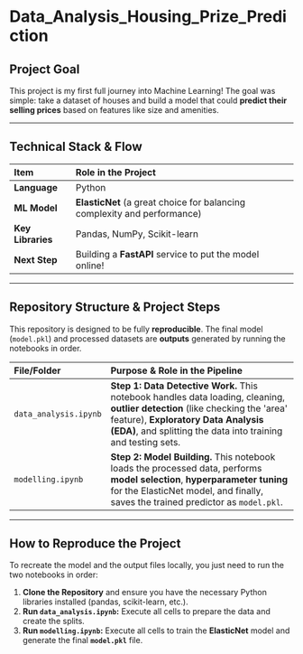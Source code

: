 # Data_Analysis_Housing_Prize_Prediction

## Project Goal

This project is my first full journey into Machine Learning! The goal was simple: take a dataset of houses and build a model that could **predict their selling prices** based on features like size and amenities.

---

## Technical Stack & Flow

| Item | Role in the Project |
| :--- | :--- |
| **Language** | Python |
| **ML Model** | **ElasticNet** (a great choice for balancing complexity and performance) |
| **Key Libraries** | Pandas, NumPy, Scikit-learn |
| **Next Step** | Building a **FastAPI** service to put the model online! |

---

## Repository Structure & Project Steps

This repository is designed to be fully **reproducible**. The final model (`model.pkl`) and processed datasets are **outputs** generated by running the notebooks in order.

| File/Folder | Purpose & Role in the Pipeline |
| :--- | :--- |
| `data_analysis.ipynb` | **Step 1: Data Detective Work.** This notebook handles data loading, cleaning, **outlier detection** (like checking the 'area' feature), **Exploratory Data Analysis (EDA)**, and splitting the data into training and testing sets. |
| `modelling.ipynb` | **Step 2: Model Building.** This notebook loads the processed data, performs **model selection**, **hyperparameter tuning** for the ElasticNet model, and finally, saves the trained predictor as `model.pkl`. |

---

## How to Reproduce the Project

To recreate the model and the output files locally, you just need to run the two notebooks in order:

1.  **Clone the Repository** and ensure you have the necessary Python libraries installed (pandas, scikit-learn, etc.).
2.  **Run `data_analysis.ipynb`:** Execute all cells to prepare the data and create the splits.
3.  **Run `modelling.ipynb`:** Execute all cells to train the **ElasticNet** model and generate the final **`model.pkl`** file.
